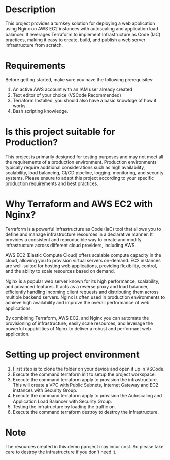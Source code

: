 
# Description
This project provides a turnkey solution for deploying a web application using Nginx on AWS EC2 instances with autoscaling and application load balancer. It leverages Terraform to implement Infrastructure as Code (IaC) practices, making it easy to create, build, and publish a web server infrastructure from scratch.

# Requirements
Before getting started, make sure you have the following prerequisites:
1. An active AWS account with an IAM user already created
2. Text editor of your choice (VSCode Recommended)
3. Terraform Installed, you should also have a basic knowldge of how it works.
4. Bash scripting knowledge.

# Is this project suitable for Production?
This project is primarily designed for testing purposes and may not meet all the requirements of a production environment. Production environments typically require additional considerations such as high availability, scalability, load balancing, CI/CD pipeline, logging, monitoring, and security systems. Please ensure to adapt this project according to your specific production requirements and best practices.

# Why Terraform and AWS EC2 with Nginx?
Terraform is a powerful Infrastructure as Code (IaC) tool that allows you to define and manage infrastructure resources in a declarative manner. It provides a consistent and reproducible way to create and modify infrastructure across different cloud providers, including AWS.

AWS EC2 (Elastic Compute Cloud) offers scalable compute capacity in the cloud, allowing you to provision virtual servers on-demand. EC2 instances are well-suited for hosting web applications, providing flexibility, control, and the ability to scale resources based on demand.

Nginx is a popular web server known for its high performance, scalability, and advanced features. It acts as a reverse proxy and load balancer, efficiently handling incoming client requests and distributing them across multiple backend servers. Nginx is often used in production environments to achieve high availability and improve the overall performance of web applications.

By combining Terraform, AWS EC2, and Nginx you can automate the provisioning of infrastructure, easily scale resources, and leverage the powerful capabilities of Nginx to deliver a robust and performant web application.

# Setting up project environment

1. First step is to clone the folder on your device and open it up in VSCode.
2. Execute the command terraform init to setup the project workspace.
3. Execute the command terraform apply to provision the infrastructure. This will create a VPC with Public Subnets, Internet Gateway and EC2 instances with Security Group.
4. Execute the command terraform apply to provision the Autoscaling and Application Load Balancer with Security Group.
5. Testing the infratructure by loading the traffic on.
6. Execute the command terraform destroy to destroy the infrastructure.

# Note
The resources created in this demo pproject may incur cost. So please take care to destroy the infrastructure if you don't need it.